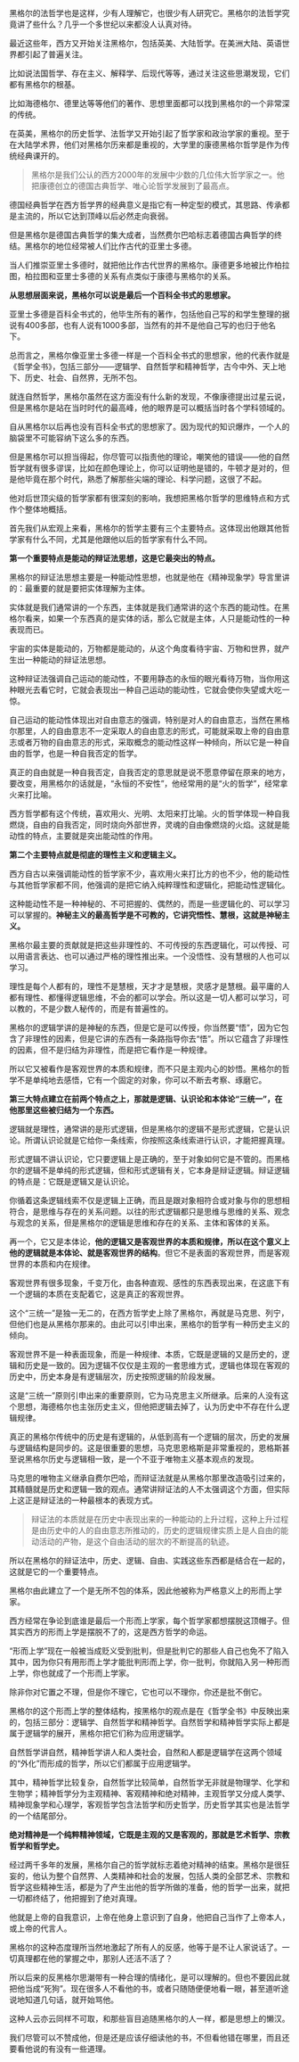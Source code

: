 黑格尔的法哲学也是这样，少有人理解它，也很少有人研究它。黑格尔的法哲学究竟讲了些什么？几乎一个多世纪以来都没人认真对待。  

最近这些年，西方又开始关注黑格尔，包括英美、大陆哲学。在美洲大陆、英语世界都引起了普遍关注。

比如说法国哲学、存在主义、解释学、后现代等等，通过关注这些思潮发现，它们都有黑格尔的根基。

比如海德格尔、德里达等等他们的著作、思想里面都可以找到黑格尔的一个非常深的传统。

在英美，黑格尔的历史哲学、法哲学又开始引起了哲学家和政治学家的重视。至于在大陆学术界，他们对黑格尔历来都是重视的，大学里的康德黑格尔哲学是作为传统经典课开的。

> 黑格尔是我们公认的西方2000年的发展中少数的几位伟大哲学家之一。他把康德创立的德国古典哲学、唯心论哲学发展到了最高点。

德国经典哲学在西方哲学界的经典意义是指它有一种定型的模式，其思路、传承都是主流的，所以它达到顶峰以后必然走向衰弱。

但是黑格尔是德国古典哲学的集大成者，当然费尔巴哈标志着德国古典哲学的终结。黑格尔的地位经常被人们比作古代的亚里士多德。

当人们推崇亚里士多德时，就把他比作古代世界的黑格尔。康德更多地被比作柏拉图，柏拉图和亚里士多德的关系有点类似于康德与黑格尔的关系。

**从思想层面来说，黑格尔可以说是最后一个百科全书式的思想家。** 

亚里士多德是百科全书式的，他毕生所有的著作，包括他自己写的和学生整理的据说有400多部，也有人说有1000多部，当然有的并不是他自己写的也归于他名下。

总而言之，黑格尔像亚里士多德一样是一个百科全书式的思想家，他的代表作就是《哲学全书》，包括三部分——逻辑学、自然哲学和精神哲学，古今中外、天上地下、历史、社会、自然界，无所不包。

就连自然哲学，黑格尔虽然在这方面没有什么新的发现，不像康德提出过星云说，但是黑格尔是站在当时时代的最高峰，他的眼界是可以概括当时各个学科领域的。

自从黑格尔以后再也没有百科全书式的思想家了。因为现代的知识爆炸，一个人的脑袋里不可能容纳下这么多的东西。

但是黑格尔可以担当得起，你尽管可以指责他的理论，嘲笑他的错误——他的自然哲学就有很多谬误，比如在颜色理论上，你可以证明他是错的，牛顿才是对的，但是他毕竟在那个时代，熟悉了解那些尖端的理论、科学问题，这很了不起。

他对后世顶尖级的哲学家都有很深刻的影响，我想把黑格尔哲学的思维特点和方式作个整体地概括。

首先我们从宏观上来看，黑格尔的哲学主要有三个主要特点。这体现出他跟其他哲学家有什么不同，尤其是他跟他以后的哲学家有什么不同。

**第一个重要特点是能动的辩证法思想，这是它最突出的特点。** 

黑格尔的辩证法思想主要是一种能动性思想，也就是他在《精神现象学》导言里讲的：最重要的就是要把实体理解为主体。

实体就是我们通常讲的一个东西，主体就是我们通常讲的这个东西的能动性。在黑格尔看来，如果一个东西真的是实体的话，那么它就是主体，人只是能动性的一种表现而已。

宇宙的实体是能动的，万物都是能动的，从这个角度看待宇宙、万物和世界，就产生出一种能动的辩证法思想。

这种辩证法强调自己运动的能动性，不要用静态的永恒的眼光看待万物，当你用这种眼光去看它时，它就会表现出一种自己运动的能动性，它就会使你失望或大吃一惊。

自己运动的能动性体现出对自由意志的强调，特别是对人的自由意志，当然在黑格尔那里，人的自由意志不一定采取人的自由意志的形式，可能就采取上帝的自由意志或者万物的自由意志的形式，采取概念的能动性这样一种倾向，所以它是一种自由的哲学，也是一种自我否定的哲学。

真正的自由就是一种自我否定，自我否定的意思就是说不愿意停留在原来的地方，要改变，用黑格尔的话就是，“永恒的不安性”，他经常用的是“火的哲学”，经常拿火来打比喻。

西方哲学都有这个传统，喜欢用火、光明、太阳来打比喻。火的哲学体现一种自我燃烧，自由的自我否定，同时烧向外部世界，灵魂的自由像燃烧的火焰。这就是能动性的特点，主要就是突出能动性的作用。

**第二个主要特点就是彻底的理性主义和逻辑主义。** 

西方自古以来强调能动性的哲学家不少，喜欢用火来打比方的也不少，他的能动性与其他哲学家都不同，他强调的是把它纳入纯粹理性和逻辑化，把能动性逻辑化。

这种能动性不是一种神秘的、不可把握的、偶然的，而是一些逻辑化的、可以学习可以掌握的。**神秘主义的最高哲学是不可教的，它讲究悟性、慧根，这就是神秘主义。** 

黑格尔最主要的贡献就是把这些非理性的、不可传授的东西逻辑化，可以传授、可以用语言表达、也可以通过严格的理性推出来。一个没悟性、没有慧根的人也可以学习。

理性是每个人都有的，理性不是慧根，天才才是慧根，灵感才是慧根。最平庸的人都有理性、都懂得逻辑思维，不会的都可以学会。所以这是一切人都可以学习，可以教的，不是少数人秘传的，而是有普遍性的。

黑格尔的逻辑学讲的是神秘的东西，但是它是可以传授，你当然要“悟”，因为它包含了非理性的因素，但是它讲的东西有一条路指导你去“悟”。所以它蕴含了非理性的因素，但不是归结为非理性，而是把它看作是一种规律。

所以它又被看作是客观世界的本质和规律，而不只是主观内心的妙悟。黑格尔的哲学不是单纯地去感悟，它有一个固定的对象，你可以不断去考察、琢磨它。

**第三大特点建立在前两个特点之上，那就是逻辑、认识论和本体论“三统一”，在他那里这些被归结为一个东西。** 

逻辑就是理性，通常讲的是形式逻辑，但是黑格尔的逻辑不是形式逻辑，它是认识论。所谓认识论就是它给你一条线索，你按照这条线索进行认识，才能把握真理。

形式逻辑不讲认识论，它只要逻辑上是正确的，至于对象如何它是不管的。而黑格尔的逻辑不是单纯的形式逻辑，但和形式逻辑有关，它本身是辩证逻辑。辩证逻辑的特点是：它既是逻辑又是认识论。

你循着这条逻辑线索不仅是逻辑上正确，而且是跟对象相符合或对象与你的思想相符合，是思维与存在的关系问题。以往的形式逻辑都只是思维与思维的关系、观念与观念的关系，但是黑格尔的逻辑是思维和存在的关系、主体和客体的关系。

再一个，它又是本体论，**他的逻辑又是客观世界的本质和规律，所以在这个意义上他的逻辑就是本体论、就是客观世界的结构**。但它不是表面的客观世界，而是客观世界的本质和内在规律。

客观世界有很多现象，千变万化，由各种直观、感性的东西表现出来，在这底下有一个逻辑的本质在支配着它，这是真正的客观世界。

这个“三统一”是独一无二的，在西方哲学史上除了黑格尔，再就是马克思、列宁，但他们也是从黑格尔那来的。由此可以引申出来，黑格尔的哲学有一种历史主义的倾向。

客观世界不是一种表面现象，而是一种规律、本质，它既是逻辑的又是历史的，逻辑和历史是一致的。因为逻辑不仅仅是主观的一套思维方式，逻辑也体现在客观的历史中，历史本身是有逻辑层次，历史按照逻辑的阶段发展。

这是“三统一”原则引申出来的重要原则，它为马克思主义所继承。后来的人没有这个思想，海德格尔也主张历史主义，但他把逻辑去掉了，认为历史中不存在什么逻辑规律。

真正的黑格尔传统中的历史是有逻辑的，从低到高有一个逻辑的层次，历史的发展与逻辑结构是同步的。这是很重要的思想，马克思恩格斯是非常重视的，恩格斯甚至说黑格尔历史与逻辑相一致，是一个不亚于唯物主义基本观点的发现。

马克思的唯物主义继承自费尔巴哈，而辩证法就是从黑格尔那里改造吸引过来的，其精髓就是历史和逻辑一致的观点。通常讲辩证法的人不太强调这个方面，但实际上这正是辩证法的一种最根本的表现方式。

> 辩证法的本质就是在历史中表现出来的一种能动的上升过程，这种上升过程是由历史中的人的自由意志所推动的，历史的逻辑规律实质上是人自由的能动活动的产物，是这个自由活动的层次的不断提高的轨迹。

所以在黑格尔的辩证法中，历史、逻辑、自由、实践这些东西都是结合在一起的，这就是它的一个重要特点。

黑格尔由此建立了一个是无所不包的体系，因此他被称为严格意义上的形而上学家。

西方经常在争论到底谁是最后一个形而上学家，每个哲学家都想摆脱这顶帽子。但其实西方的形而上学是摆脱不了的，这是西方哲学的命运。

“形而上学”现在一般被当成贬义受到批判，但是批判它的那些人自己也免不了陷入其中，因为你只有用形而上学才能批判形而上学，你一批判，你就陷入另一种形而上学，你也就成了一个形而上学家。

除非你对它置之不理，但是你不理它，它也可以不理你，你还是批不倒它。

黑格尔的这个形而上学的整体结构，按黑格尔的观点是在《哲学全书》中反映出来的，包括三部分：逻辑学、自然哲学和精神哲学。自然哲学和精神哲学实际上都是属于逻辑学的展开，黑格尔把它们称为应用逻辑学。

自然哲学讲自然，精神哲学讲人和人类社会，自然和人都是逻辑学在这两个领域的“外化”而形成的哲学，所以它们都属于应用逻辑学。

其中，精神哲学比较复杂，自然哲学比较简单，自然哲学无非就是物理学、化学和生物学；精神哲学分为主观精神、客观精神和绝对精神，主观哲学又分成人类学、精神现象学和心理学，客观哲学包含法哲学和历史哲学，历史哲学其实也是法哲学的一个结尾部分。

**绝对精神是一个纯粹精神领域，它既是主观的又是客观的，那就是艺术哲学、宗教哲学和哲学史。** 

经过两千多年的发展，黑格尔自己的哲学就标志着绝对精神的结束。黑格尔是很狂妄的，他认为整个自然界、人类精神和社会的发展，包括人类的全部艺术、宗教和哲学这些精神生活，都是为了产生出他的哲学所做的准备，他的哲学一出来，就把一切都终结了，他把握到了绝对真理。

他就是上帝的自我意识，上帝在他身上意识到了自身，他把自己当作了上帝本人，或上帝的代言人。

黑格尔的这种态度理所当然地激起了所有人的反感，他等于是不让人家说话了。一切真理都在他的掌握之中，那别人还活不活了？

所以后来的反黑格尔思潮带有一种合理的情绪化，是可以理解的。但也不要因此就把他当成“死狗”。现在很多人不看他的书，或者只随随便便地看一眼，甚至道听途说地知道几句话，就开始骂他。

这种人云亦云同样不可取，和那些盲目追随黑格尔的人一样，都是思想上的懒汉。

我们尽管可以不赞成他，但是还是应该仔细读他的书，不但看他错在哪里，而且还要看他说的有没有一些道理。
